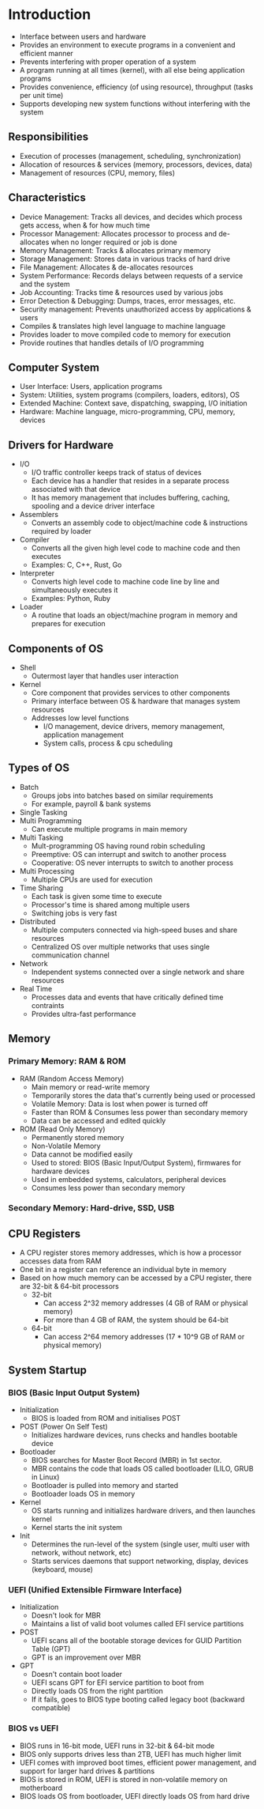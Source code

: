 # Introduction
- Interface between users and hardware
- Provides an environment to execute programs in a convenient and efficient manner
- Prevents interfering with proper operation of a system
- A program running at all times (kernel), with all else being application programs
- Provides convenience, efficiency (of using resource), throughput (tasks per unit time)
- Supports developing new system functions without interfering with the system

## Responsibilities
- Execution of processes (management, scheduling, synchronization)
- Allocation of resources & services (memory, processors, devices, data)
- Management of resources (CPU, memory, files)

## Characteristics
- Device Management: Tracks all devices, and decides which process gets access, when & for how much time
- Processor Management: Allocates processor to process and de-allocates when no longer required or job is done
- Memory Management: Tracks & allocates primary memory
- Storage Management: Stores data in various tracks of hard drive
- File Management: Allocates & de-allocates resources
- System Performance: Records delays between requests of a service and the system
- Job Accounting: Tracks time & resources used by various jobs
- Error Detection & Debugging: Dumps, traces, error messages, etc.
- Security management: Prevents unauthorized access by applications & users
- Compiles & translates high level language to machine language
- Provides loader to move compiled code to memory for execution
- Provide routines that handles details of I/O programming

## Computer System
- User Interface: Users, application programs
- System: Utilities, system programs (compilers, loaders, editors), OS
- Extended Machine: Context save, dispatching, swapping, I/O initiation
- Hardware: Machine language, micro-programming, CPU, memory, devices

## Drivers for Hardware
- I/O
  - I/O traffic controller keeps track of status of devices
  - Each device has a handler that resides in a separate process associated with that device
  - It has memory management that includes buffering, caching, spooling and a device driver interface
- Assemblers
  - Converts an assembly code to object/machine code & instructions required by loader
- Compiler
  - Converts all the given high level code to machine code and then executes
  - Examples: C, C++, Rust, Go
- Interpreter
  - Converts high level code to machine code line by line and simultaneously executes it
  - Examples: Python, Ruby
- Loader
  - A routine that loads an object/machine program in memory and prepares for execution

## Components of OS
- Shell
  - Outermost layer that handles user interaction
- Kernel
  - Core component that provides services to other components
  - Primary interface between OS & hardware that manages system resources
  - Addresses low level functions
    - I/O management, device drivers, memory management, application management
    - System calls, process & cpu scheduling

## Types of OS
- Batch
  - Groups jobs into batches based on similar requirements
  - For example, payroll & bank systems
- Single Tasking
- Multi Programming
  - Can execute multiple programs in main memory
- Multi Tasking
  - Mult-programming OS having round robin scheduling
  - Preemptive: OS can interrupt and switch to another process
  - Cooperative: OS never interrupts to switch to another process
- Multi Processing
  - Multiple CPUs are used for execution
- Time Sharing
  - Each task is given some time to execute
  - Processor's time is shared among multiple users
  - Switching jobs is very fast
- Distributed
  - Multiple computers connected via high-speed buses and share resources
  - Centralized OS over multiple networks that uses single communication channel
- Network
  - Independent systems connected over a single network and share resources
- Real Time
  - Processes data and events that have critically defined time contraints
  - Provides ultra-fast performance

## Memory
### Primary Memory: RAM & ROM
- RAM (Random Access Memory)
  - Main memory or read-write memory
  - Temporarily stores the data that's currently being used or processed
  - Volatile Memory: Data is lost when power is turned off
  - Faster than ROM & Consumes less power than secondary memory
  - Data can be accessed and edited quickly
- ROM (Read Only Memory)
  - Permanently stored memory
  - Non-Volatile Memory
  - Data cannot be modified easily
  - Used to stored: BIOS (Basic Input/Output System), firmwares for hardware devices
  - Used in embedded systems, calculators, peripheral devices
  - Consumes less power than secondary memory

### Secondary Memory: Hard-drive, SSD, USB

## CPU Registers
- A CPU register stores memory addresses, which is how a processor accesses data from RAM
- One bit in a register can reference an individual byte in memory
- Based on how much memory can be accessed by a CPU register, there are 32-bit & 64-bit processors
  - 32-bit
    - Can access 2^32 memory addresses (4 GB of RAM or physical memory)
    - For more than 4 GB of RAM, the system should be 64-bit
  - 64-bit
    - Can access 2^64 memory addresses (17 * 10^9 GB of RAM or physical memory)

## System Startup
### BIOS (Basic Input Output System)
- Initialization
  - BIOS is loaded from ROM and initialises POST
- POST (Power On Self Test)
  - Initializes hardware devices, runs checks and handles bootable device
- Bootloader
  - BIOS searches for Master Boot Record (MBR) in 1st sector.
  - MBR contains the code that loads OS called bootloader (LILO, GRUB in Linux)
  - Bootloader is pulled into memory and started
  - Bootloader loads OS in memory
- Kernel
  - OS starts running and initializes hardware drivers, and then launches kernel
  - Kernel starts the init system
- Init
  - Determines the run-level of the system (single user, multi user with network, without network, etc)
  - Starts services daemons that support networking, display, devices (keyboard, mouse)

### UEFI (Unified Extensible Firmware Interface)
- Initialization
  - Doesn't look for MBR
  - Maintains a list of valid boot volumes called EFI service partitions
- POST
  - UEFI scans all of the bootable storage devices for GUID Partition Table (GPT)
  - GPT is an improvement over MBR
- GPT
  - Doesn't contain boot loader
  - UEFI scans GPT for EFI service partition to boot from
  - Directly loads OS from the right partition
  - If it fails, goes to BIOS type booting called legacy boot (backward compatible)

### BIOS vs UEFI
- BIOS runs in 16-bit mode, UEFI runs in 32-bit & 64-bit mode
- BIOS only supports drives less than 2TB, UEFI has much higher limit
- UEFI comes with improved boot times, efficient power management, and support for larger hard drives & partitions
- BIOS is stored in ROM, UEFI is stored in non-volatile memory on motherboard
- BIOS loads OS from bootloader, UEFI directly loads OS from hard drive
